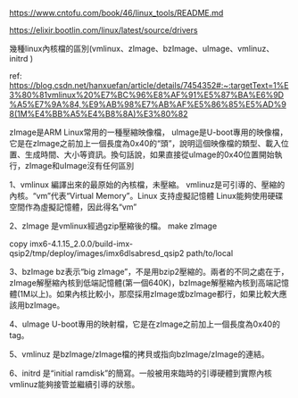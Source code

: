 
https://www.cntofu.com/book/46/linux_tools/README.md

https://elixir.bootlin.com/linux/latest/source/drivers

幾種linux內核檔的區別(vmlinux、zImage、bzImage、uImage、vmlinuz、initrd )

ref: https://blog.csdn.net/hanxuefan/article/details/7454352#:~:targetText=1%E3%80%81vmlinux%20%E7%BC%96%E8%AF%91%E5%87%BA%E6%9D%A5%E7%9A%84,%E9%AB%98%E7%AB%AF%E5%86%85%E5%AD%98(1M%E4%BB%A5%E4%B8%8A)%E3%80%82


zImage是ARM Linux常用的一種壓縮映像檔，
uImage是U-boot專用的映像檔，它是在zImage之前加上一個長度為0x40的“頭”，說明這個映像檔的類型、載入位置、生成時間、大小等資訊。換句話說，如果直接從uImage的0x40位置開始執行，zImage和uImage沒有任何區別

1、vmlinux  編譯出來的最原始的內核檔，未壓縮。
   vmlinuz是可引導的、壓縮的內核。“vm”代表“Virtual Memory”。Linux 支持虛擬記憶體
   Linux能夠使用硬碟空間作為虛擬記憶體，因此得名“vm”
   
2、zImage   是vmlinux經過gzip壓縮後的檔。
   make zImage
   
   copy imx6-4.1.15_2.0.0/build-imx-qsip2/tmp/deploy/images/imx6dlsabresd_qsip2 path/to/local

3、bzImage bz表示“big zImage”，不是用bzip2壓縮的。兩者的不同之處在于，zImage解壓縮內核到低端記憶體(第一個640K)，bzImage解壓縮內核到高端記憶體(1M以上)。如果內核比較小，那麼採用zImage或bzImage都行，如果比較大應該用bzImage。

4、uImage   U-boot專用的映射檔，它是在zImage之前加上一個長度為0x40的tag。

5、vmlinuz  是bzImage/zImage檔的拷貝或指向bzImage/zImage的連結。

6、initrd   是“initial ramdisk”的簡寫。一般被用來臨時的引導硬體到實際內核vmlinuz能夠接管並繼續引導的狀態。
